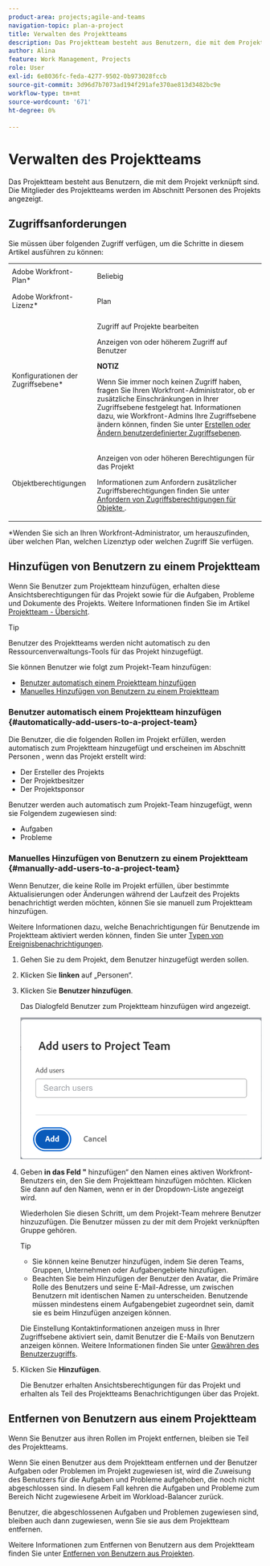 ```yaml
---
product-area: projects;agile-and-teams
navigation-topic: plan-a-project
title: Verwalten des Projektteams
description: Das Projektteam besteht aus Benutzern, die mit dem Projekt verknüpft sind. Die Mitglieder des Projektteams werden im Abschnitt Personen des Projekts angezeigt.
author: Alina
feature: Work Management, Projects
role: User
exl-id: 6e8036fc-feda-4277-9502-0b973028fccb
source-git-commit: 3d96d7b7073ad194f291afe370ae813d3482bc9e
workflow-type: tm+mt
source-wordcount: '671'
ht-degree: 0%

---
```


# Verwalten des Projektteams

Das Projektteam besteht aus Benutzern, die mit dem Projekt verknüpft sind. Die Mitglieder des Projektteams werden im Abschnitt Personen des Projekts angezeigt.

## Zugriffsanforderungen

<!--drafted for P&P:
<table style="table-layout:auto"> 
 <col> 
 <col> 
 <tbody> 
  <tr> 
   <td role="rowheader">Adobe Workfront plan*</td> 
   <td> <p>Any</p> </td> 
  </tr> 
  <tr> 
   <td role="rowheader">Adobe Workfront license*</td> 
   <td> <p>Current license: Standard </p>
   Or
   <p>Legacy license: Plan </p>
    </td> 
  </tr> 
  <tr> 
   <td role="rowheader">Access level configurations*</td> 
   <td> <p>Edit access to Projects</p> <p>View or higher access to Users</p> <p><b>NOTE</b> 
   
   If you still don't have access, ask your Workfront administrator if they set additional restrictions in your access level. For information on how a Workfront administrator can modify your access level, see <a href="../../../administration-and-setup/add-users/configure-and-grant-access/create-modify-access-levels.md" class="MCXref xref">Create or modify custom access levels</a>.</p> </td> 
  </tr> 
  <tr> 
   <td role="rowheader">Object permissions</td> 
   <td> <p>View or higher permissions to the project</p> <p>For information on requesting additional access, see <a href="../../../workfront-basics/grant-and-request-access-to-objects/request-access.md" class="MCXref xref">Request access to objects </a>.</p> </td> 
  </tr> 
 </tbody> 
</table>
-->

Sie müssen über folgenden Zugriff verfügen, um die Schritte in diesem Artikel ausführen zu können:

<table style="table-layout:auto"> 
 <col> 
 <col> 
 <tbody> 
  <tr> 
   <td role="rowheader">Adobe Workfront-Plan*</td> 
   <td> <p>Beliebig</p> </td> 
  </tr> 
  <tr> 
   <td role="rowheader">Adobe Workfront-Lizenz*</td> 
   <td> <p>Plan </p> </td> 
  </tr> 
  <tr> 
   <td role="rowheader">Konfigurationen der Zugriffsebene*</td> 
   <td> <p>Zugriff auf Projekte bearbeiten</p> <p>Anzeigen von oder höherem Zugriff auf Benutzer</p> <p><b>NOTIZ</b>

Wenn Sie immer noch keinen Zugriff haben, fragen Sie Ihren Workfront-Administrator, ob er zusätzliche Einschränkungen in Ihrer Zugriffsebene festgelegt hat. Informationen dazu, wie Workfront-Admins Ihre Zugriffsebene ändern können, finden Sie unter <a href="../../../administration-and-setup/add-users/configure-and-grant-access/create-modify-access-levels.md" class="MCXref xref">Erstellen oder Ändern benutzerdefinierter Zugriffsebenen</a>.</p> </td>
</tr> 
  <tr> 
   <td role="rowheader">Objektberechtigungen</td> 
   <td> <p>Anzeigen von oder höheren Berechtigungen für das Projekt</p> <p>Informationen zum Anfordern zusätzlicher Zugriffsberechtigungen finden Sie unter <a href="../../../workfront-basics/grant-and-request-access-to-objects/request-access.md" class="MCXref xref">Anfordern von Zugriffsberechtigungen für Objekte </a>.</p> </td> 
  </tr> 
 </tbody> 
</table>

*Wenden Sie sich an Ihren Workfront-Administrator, um herauszufinden, über welchen Plan, welchen Lizenztyp oder welchen Zugriff Sie verfügen.

## Hinzufügen von Benutzern zu einem Projektteam

Wenn Sie Benutzer zum Projektteam hinzufügen, erhalten diese Ansichtsberechtigungen für das Projekt sowie für die Aufgaben, Probleme und Dokumente des Projekts. Weitere Informationen finden Sie im Artikel [Projektteam - Übersicht](../../../manage-work/projects/planning-a-project/project-team-overview.md).

>[!TIP]
>
>Benutzer des Projektteams werden nicht automatisch zu den Ressourcenverwaltungs-Tools für das Projekt hinzugefügt.

Sie können Benutzer wie folgt zum Projekt-Team hinzufügen:

* [Benutzer automatisch einem Projektteam hinzufügen](#automatically-add-users-to-a-project-team)
* [Manuelles Hinzufügen von Benutzern zu einem Projektteam](#manually-add-users-to-a-project-team)

### Benutzer automatisch einem Projektteam hinzufügen {#automatically-add-users-to-a-project-team}

Die Benutzer, die die folgenden Rollen im Projekt erfüllen, werden automatisch zum Projektteam hinzugefügt und erscheinen im Abschnitt Personen , wenn das Projekt erstellt wird:

* Der Ersteller des Projekts
* Der Projektbesitzer
* Der Projektsponsor

Benutzer werden auch automatisch zum Projekt-Team hinzugefügt, wenn sie Folgendem zugewiesen sind:

* Aufgaben
* Probleme

### Manuelles Hinzufügen von Benutzern zu einem Projektteam {#manually-add-users-to-a-project-team}

Wenn Benutzer, die keine Rolle im Projekt erfüllen, über bestimmte Aktualisierungen oder Änderungen während der Laufzeit des Projekts benachrichtigt werden möchten, können Sie sie manuell zum Projektteam hinzufügen.

Weitere Informationen dazu, welche Benachrichtigungen für Benutzende im Projektteam aktiviert werden können, finden Sie unter [Typen von Ereignisbenachrichtigungen](../../../administration-and-setup/manage-workfront/emails/event-notifications-available-in-wf.md).

<!--drafted - this used to be the case, in the note below but this limitation was removed on Jan 5, 2023 - as a patch, not a release feature:

>[!IMPORTANT]
>
>You can add to the Project Team only users that belong to the Group associated with the project. You cannot add users that belong to the Subgroups of the project's group. 

-->

1. Gehen Sie zu dem Projekt, dem Benutzer hinzugefügt werden sollen.

1. Klicken Sie **linken** auf „Personen“.

1. Klicken Sie **Benutzer hinzufügen**.

   Das Dialogfeld Benutzer zum Projektteam hinzufügen wird angezeigt.

   ![add_users_dialog.png](assets/add-users-dialog-350x217.png)

1. Geben **in das Feld &quot;** hinzufügen“ den Namen eines aktiven Workfront-Benutzers ein, den Sie dem Projektteam hinzufügen möchten. Klicken Sie dann auf den Namen, wenn er in der Dropdown-Liste angezeigt wird.

   Wiederholen Sie diesen Schritt, um dem Projekt-Team mehrere Benutzer hinzuzufügen. Die Benutzer müssen zu der mit dem Projekt verknüpften Gruppe gehören.

   >[!TIP]
   >
   >* Sie können keine Benutzer hinzufügen, indem Sie deren Teams, Gruppen, Unternehmen oder Aufgabengebiete hinzufügen.
   >* Beachten Sie beim Hinzufügen der Benutzer den Avatar, die Primäre Rolle des Benutzers und seine E-Mail-Adresse, um zwischen Benutzern mit identischen Namen zu unterscheiden. Benutzende müssen mindestens einem Aufgabengebiet zugeordnet sein, damit sie es beim Hinzufügen anzeigen können.
   >
   >  Die Einstellung Kontaktinformationen anzeigen muss in Ihrer Zugriffsebene aktiviert sein, damit Benutzer die E-Mails von Benutzern anzeigen können. Weitere Informationen finden Sie unter [Gewähren des Benutzerzugriffs](../../../administration-and-setup/add-users/configure-and-grant-access/grant-access-other-users.md).


1. Klicken Sie **Hinzufügen**.

   Die Benutzer erhalten Ansichtsberechtigungen für das Projekt und erhalten als Teil des Projektteams Benachrichtigungen über das Projekt.

## Entfernen von Benutzern aus einem Projektteam

Wenn Sie Benutzer aus ihren Rollen im Projekt entfernen, bleiben sie Teil des Projektteams.

Wenn Sie einen Benutzer aus dem Projektteam entfernen und der Benutzer Aufgaben oder Problemen im Projekt zugewiesen ist, wird die Zuweisung des Benutzers für die Aufgaben und Probleme aufgehoben, die noch nicht abgeschlossen sind. In diesem Fall kehren die Aufgaben und Probleme zum Bereich Nicht zugewiesene Arbeit im Workload-Balancer zurück.

Benutzer, die abgeschlossenen Aufgaben und Problemen zugewiesen sind, bleiben auch dann zugewiesen, wenn Sie sie aus dem Projektteam entfernen.

Weitere Informationen zum Entfernen von Benutzern aus dem Projektteam finden Sie unter [Entfernen von Benutzern aus Projekten](../../../manage-work/projects/manage-projects/remove-users-from-projects.md).
